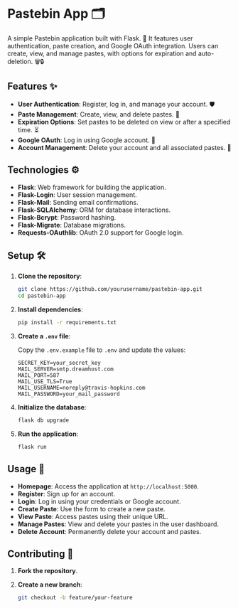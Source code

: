 # Pastebin App 🗂️

A simple Pastebin application built with Flask. 🚀 It features user authentication, paste creation, and Google OAuth integration. Users can create, view, and manage pastes, with options for expiration and auto-deletion. 🗑️🔒

## Features ✨

- **User Authentication**: Register, log in, and manage your account. 🛡️
- **Paste Management**: Create, view, and delete pastes. 📝
- **Expiration Options**: Set pastes to be deleted on view or after a specified time. ⏳
- **Google OAuth**: Log in using Google account. 🔑
- **Account Management**: Delete your account and all associated pastes. 🧹

## Technologies ⚙️

- **Flask**: Web framework for building the application.
- **Flask-Login**: User session management.
- **Flask-Mail**: Sending email confirmations.
- **Flask-SQLAlchemy**: ORM for database interactions.
- **Flask-Bcrypt**: Password hashing.
- **Flask-Migrate**: Database migrations.
- **Requests-OAuthlib**: OAuth 2.0 support for Google login.

## Setup 🛠️

1. **Clone the repository**:

    ```bash
    git clone https://github.com/yourusername/pastebin-app.git
    cd pastebin-app
    ```

2. **Install dependencies**:

    ```bash
    pip install -r requirements.txt
    ```

3. **Create a `.env` file**:

    Copy the `.env.example` file to `.env` and update the values:

    ```env
    SECRET_KEY=your_secret_key
    MAIL_SERVER=smtp.dreamhost.com
    MAIL_PORT=587
    MAIL_USE_TLS=True
    MAIL_USERNAME=noreply@travis-hopkins.com
    MAIL_PASSWORD=your_mail_password
    ```

4. **Initialize the database**:

    ```bash
    flask db upgrade
    ```

5. **Run the application**:

    ```bash
    flask run
    ```

## Usage 🚀

- **Homepage**: Access the application at `http://localhost:5000`.
- **Register**: Sign up for an account.
- **Login**: Log in using your credentials or Google account.
- **Create Paste**: Use the form to create a new paste.
- **View Paste**: Access pastes using their unique URL.
- **Manage Pastes**: View and delete your pastes in the user dashboard.
- **Delete Account**: Permanently delete your account and pastes.

## Contributing 🤝

1. **Fork the repository**.
2. **Create a new branch**:
   
   ```bash
   git checkout -b feature/your-feature
